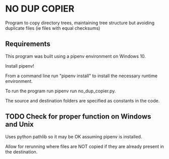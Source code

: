 # NO DUP COPIER

Program to copy directory trees, maintaining tree structure but avoiding duplicate files (ie files with equal checksums)

## Requirements

This program was built using a pipenv environment on Windows 10.

Install pipenv!

From a command line run "pipenv install" to install the necessary runtime environment.

To run the program run pipenv run no_dup_copier.py.

The source and destination folders are specified as constants in the code.

## TODO Check for proper function on Windows and Unix

Uses python pathlib so it may be OK assuming pipenv is installed.

Allow for rerunning where files are NOT copied if they are already present in the destination.
